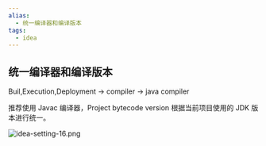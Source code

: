 ```yaml
---
alias: 
  - 统一编译器和编译版本
tags: 
  - idea
---
```


## 统一编译器和编译版本

Buil,Execution,Deployment -> compiler -> java compiler

推荐使用 Javac 编译器，Project bytecode version 根据当前项目使用的 JDK 版本进行统一。

![idea-setting-16.png](https://woniumd.oss-cn-hangzhou.aliyuncs.com/java/hemiao/20220322073756.png)

